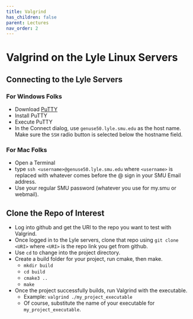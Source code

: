 ```yaml
---
title: Valgrind 
has_children: false
parent: Lectures
nav_order: 2
---
```


# Valgrind on the Lyle Linux Servers

## Connecting to the Lyle Servers

### For Windows Folks

- Download [PuTTY](https://www.putty.org/) 
- Install PuTTY
- Execute PuTTY
- In the Connect dialog, use `genuse50.lyle.smu.edu` as the host name.  Make sure the `SSH` radio button is selected below the hostname field. 

### For Mac Folks

- Open a Terminal
- type `ssh <username>@genuse50.lyle.smu.edu` where `<username>` is replaced with whatever comes before the @ sign in your SMU Email address. 
- Use your regular SMU password (whatever you use for my.smu or webmail). 


## Clone the Repo of Interest

- Log into github and get the URI to the repo you want to test with Valgrind.
- Once logged in to the Lyle servers, clone that repo using `git clone <URI>` where `<URI>` is the repo link you get from github. 
- Use `cd` to change into the project directory. 
- Create a build folder for your project, run cmake, then make. 
  - `mkdir build`
  - `cd build`
  - `cmake3 ..`
  - `make`
- Once the project successfully builds, run Valgrind with the executable.  
  - Example: `valgrind ./my_project_executable` 
  - Of course, substitute the name of your executable for `my_project_executable`. 
